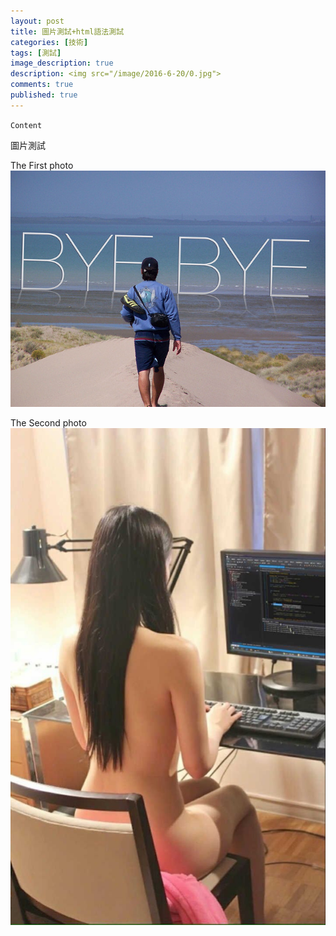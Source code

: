 ```yaml
---
layout: post
title: 圖片測試+html語法測試
categories: [技術]
tags: [測試]
image_description: true
description: <img src="/image/2016-6-20/0.jpg">
comments: true
published: true
---
```


 `Content`
 
  
 圖片測試
 
 The First photo
<img src="/image/2016-6-20/0.jpg">
 
 
 
 
 The Second photo
<img src="/image/2016-6-20/1.jpg">
 